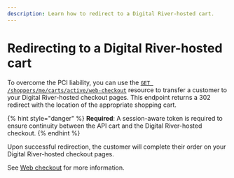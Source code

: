 ```yaml
---
description: Learn how to redirect to a Digital River-hosted cart.
---
```


# Redirecting to a Digital River-hosted cart

To overcome the PCI liability, you can use the [`GET /shoppers/me/carts/active/web-checkout`](https://www.digitalriver.com/docs/commerce-api-reference/#tag/Web-Checkout/paths/\~1v1\~1shoppers\~1me\~1carts\~1active\~1web-checkout/get) resource to transfer a customer to your Digital River-hosted checkout pages. This endpoint returns a 302 redirect with the location of the appropriate shopping cart.

{% hint style="danger" %}
**Required**: A session-aware token is required to ensure continuity between the API cart and the Digital River-hosted checkout.
{% endhint %}

Upon successful redirection, the customer will complete their order on your Digital River-hosted checkout pages.

See [Web checkout](../../general-resources/shopper-apis-reference/web-checkout.md) for more information.
